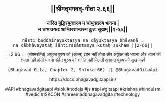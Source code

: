<center><h2>||श्रीमद्‍भगवद्‍-गीता २.६६||</h2>
<h3>नास्ति बुद्धिरयुक्तस्य न चायुक्तस्य भावना |<br/>न चाभावयतः शान्तिरशान्तस्य कुतः सुखम् ||२-६६||</h3>
<pre>nāsti buddhirayuktasya na cāyuktasya bhāvanā .<br/>na cābhāvayataḥ śāntiraśāntasya kutaḥ sukham ||2-66||</pre>
<p>।।2.66।। (संयमरहित) अयुक्त पुरुष को (आत्म) ज्ञान नहीं होता और अयुक्त को भावना और ध्यान की क्षमता नहीं होती भावना रहित पुरुष को शान्ति नहीं मिलती अशान्त पुरुष को सुख कहाँ</p>
<pre>(Bhagavad Gita, Chapter 2, Shloka 66) || @BhagavadGitaApi</pre><p>https://docs.bhagavadgitaapi.in/</p><p>#API #bhagavadgitaapi #slok #nodejs #js #api #gitaapi #krishna #hinduism #vedic #ISKCON #shreemadbhagavadgita #technology</p></center>